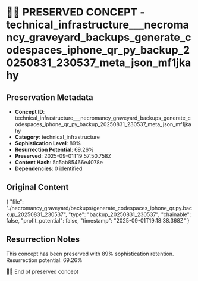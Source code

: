 # 🏴‍☠️ PRESERVED CONCEPT - technical_infrastructure___necromancy_graveyard_backups_generate_codespaces_iphone_qr_py_backup_20250831_230537_meta_json_mf1jkahy

## Preservation Metadata
- **Concept ID**: technical_infrastructure___necromancy_graveyard_backups_generate_codespaces_iphone_qr_py_backup_20250831_230537_meta_json_mf1jkahy
- **Category**: technical_infrastructure
- **Sophistication Level**: 89%
- **Resurrection Potential**: 69.26%
- **Preserved**: 2025-09-01T19:57:50.758Z
- **Content Hash**: 5c5ab85466e4078e
- **Dependencies**: 0 identified

## Original Content

{
  "file": "./necromancy_graveyard/backups/generate_codespaces_iphone_qr.py.backup_20250831_230537",
  "type": "backup_20250831_230537",
  "chainable": false,
  "profit_potential": false,
  "timestamp": "2025-09-01T19:18:38.368Z"
}

## Resurrection Notes
This concept has been preserved with 89% sophistication retention.
Resurrection potential: 69.26%

🏴‍☠️ End of preserved concept